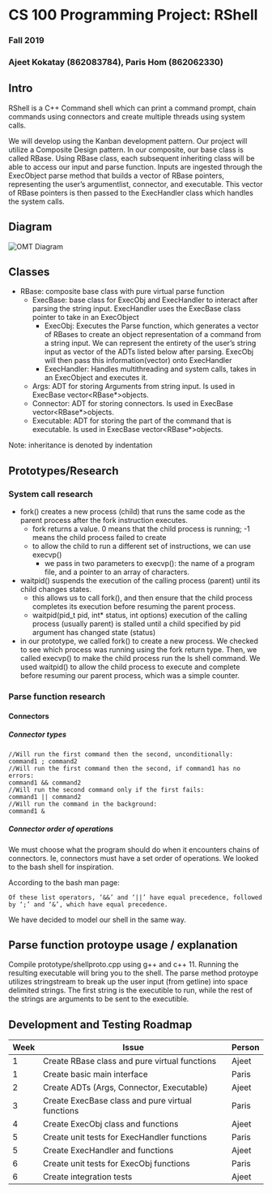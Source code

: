 # CS 100 Programming Project: RShell
### Fall 2019 
### Ajeet Kokatay (862083784), Paris Hom (862062330)


## Intro 
RShell is a C++ Command shell which can print a command prompt, chain commands using connectors and create multiple threads using system calls.

We will develop using the Kanban development pattern. Our project will utilize a Composite Design pattern. In our composite, our base class is called RBase. Using RBase class, each subsequent inheriting class will be able to access our input and parse function. Inputs are ingested through the ExecObject parse method that builds a vector of RBase pointers, representing the user’s argumentlist, connector, and executable. This vector of RBase pointers is then passed to the ExecHandler class which handles the system calls. 

## Diagram
![OMT Diagram](https://github.com/cs100/assignment-pajeet/blob/master/images/omt%20diagram.png?raw=true)
## Classes

- RBase: composite base class with pure virtual parse function
  - ExecBase: base class for ExecObj and ExecHandler to interact after parsing the string input. ExecHandler uses the ExecBase class pointer to take in an ExecObject
    - ExecObj: Executes the Parse function, which generates a vector of RBases to create an object representation of a command from a string input. We can represent the entirety of the user’s string input as vector of the ADTs listed below after parsing. ExecObj will then pass this information(vector) onto ExecHandler
    - ExecHandler: Handles multithreading and system calls, takes in an ExecObject and executes it.
  - Args: ADT for storing Arguments from string input. Is used in ExecBase vector<RBase*>objects.
  - Connector: ADT for storing connectors. Is used in ExecBase vector<RBase*>objects.
  - Executable: ADT for storing the part of the command that is executable. Is used in ExecBase vector<RBase*>objects.

Note: inheritance is denoted by indentation


## Prototypes/Research
### System call research
- fork() creates a new process (child) that runs the same code as the parent process after the fork instruction executes.
  - fork returns a value. 0 means that the child process is running; -1 means the child process failed to create
  - to allow the child to run a different set of instructions, we can use execvp()
    - we pass in two parameters to execvp(): the name of a program file, and a pointer to an array of characters.
- waitpid() suspends the execution of the calling process (parent) until its child changes states.
  - this allows us to call fork(), and then ensure that the child process completes its execution before resuming the parent process.
  - waitpid(pid_t pid, int* status, int options) execution of the calling process (usually parent) is stalled until a child specified by pid argument has changed state (status)
- in our prototype, we called fork() to create a new process. We checked to see which process was running using the fork return type. Then, we called execvp() to make the child process run the ls shell command. We used waitpid() to allow the child process to execute and complete before resuming our parent process, which was a simple counter.
### Parse function research

#### Connectors
##### Connector types
```
//Will run the first command then the second, unconditionally:
command1 ; command2  
//Will run the first command then the second, if command1 has no errors:
command1 && command2  
//Will run the second command only if the first fails:
command1 || command2  
//Will run the command in the background:
command1 & 
```

##### Connector order of operations
We must choose what the program should do when it encounters chains of connectors. Ie, connectors must have a set order of operations. We looked to the bash shell for inspiration.

According to the bash man page:
```
Of these list operators, ‘&&’ and ‘||’ have equal precedence, followed by ‘;’ and ‘&’, which have equal precedence.
```

We have decided to model our shell in the same way.


## Parse function protoype usage / explanation
Compile prototype/shellproto.cpp using g++ and c++ 11.
Running the resulting executable will bring you to the shell.
The parse method protoype utilizes stringstream to break up the user input (from getline) into space delimited strings.
The first string is the executible to run, while the rest of the strings are arguments to be sent to the executible.
## Development and Testing Roadmap

| Week | Issue                                            | Person |
|------|--------------------------------------------------|--------|
| 1    | Create RBase class and pure virtual functions    | Ajeet  |
| 1    | Create basic main interface                      | Paris  |
| 2    | Create ADTs (Args, Connector, Executable)        | Ajeet  |
| 3    | Create ExecBase class and pure virtual functions | Paris  |
| 4    | Create ExecObj class and functions               | Ajeet  |
| 5    | Create unit tests for ExecHandler functions      | Paris  |
| 5    | Create ExecHandler and functions                 | Ajeet  |
| 6    | Create unit tests for ExecObj functions          | Paris  |
| 6    | Create integration tests                         | Ajeet  |
